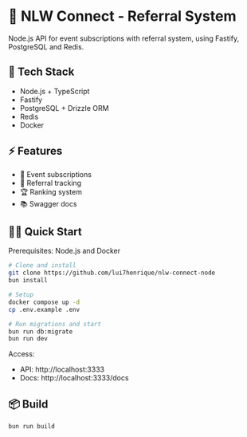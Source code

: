 # 🎯 NLW Connect - Referral System

Node.js API for event subscriptions with referral system, using Fastify, PostgreSQL and Redis.

## 🚀 Tech Stack

- Node.js + TypeScript
- Fastify
- PostgreSQL + Drizzle ORM
- Redis
- Docker

## ⚡ Features

- 📝 Event subscriptions
- 🔗 Referral tracking
- 🏆 Ranking system
- 📚 Swagger docs

## 🏃‍♂️ Quick Start

Prerequisites: Node.js and Docker

```bash
# Clone and install
git clone https://github.com/lui7henrique/nlw-connect-node
bun install

# Setup
docker compose up -d
cp .env.example .env

# Run migrations and start
bun run db:migrate
bun run dev
```

Access: 
- API: http://localhost:3333
- Docs: http://localhost:3333/docs

## 📦 Build

```bash
bun run build
```


